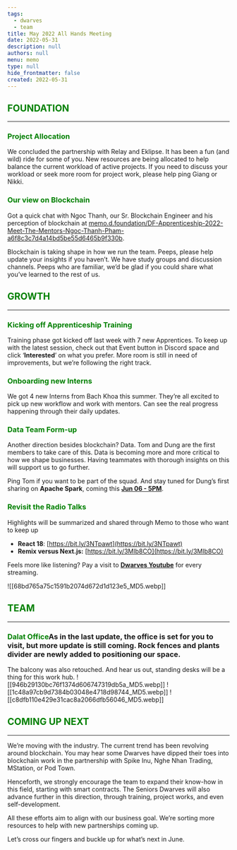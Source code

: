 ```yaml
---
tags: 
  - dwarves
  - team
title: May 2022 All Hands Meeting
date: 2022-05-31
description: null
authors: null
menu: memo
type: null
hide_frontmatter: false
created: 2022-05-31
---
```

## <span style='color:green'>FOUNDATION</span> 
---
### <span style='color:green'>**Project Allocation**</span>
We concluded the partnership with Relay and Eklipse. It has been a fun (and wild) ride for some of you. New resources are being allocated to help balance the current workload of active projects. If you need to discuss your workload or seek more room for project work, please help ping Giang or Nikki.

### <span style='color:green'>**Our view on Blockchain**</span>
Got a quick chat with Ngoc Thanh, our Sr. Blockchain Engineer and his perception of blockchain at [memo.d.foundation/DF-Apprenticeship-2022-Meet-The-Mentors-Ngoc-Thanh-Pham-a6f8c3c7d4a14bd5be55d6465b9f330b](https://memo.d.foundation/DF-Apprenticeship-2022-Meet-The-Mentors-Ngoc-Thanh-Pham-a6f8c3c7d4a14bd5be55d6465b9f330b).

Blockchain is taking shape in how we run the team. Peeps, please help update your insights if you haven’t. We have study groups and discussion channels. Peeps who are familiar, we’d be glad if you could share what you’ve learned to the rest of us.

## <span style='color:green'>GROWTH</span>
---

### <span style='color:green'>**Kicking off Apprenticeship Training**</span>
Training phase got kicked off last week with 7 new Apprentices. To keep up with the latest session, check out that Event button in Discord space and click ‘**Interested**’ on what you prefer. More room is still in need of improvements, but we’re following the right track.

### <span style='color:green'>**Onboarding new Interns**</span>
We got 4 new Interns from Bach Khoa this summer. They’re all excited to pick up new workflow and work with mentors. Can see the real progress happening through their daily updates. 

### <span style='color:green'>**Data Team Form-up**</span>
Another direction besides blockchain? Data. Tom and Dung are the first members to take care of this. Data is becoming more and more critical to how we shape businesses. Having teammates with thorough insights on this will support us to go further.

Ping Tom if you want to be part of the squad. And stay tuned for Dung’s first sharing on **Apache Spark**, coming this **[Jun 06 - 5PM](https://discord.com/events/462663954813157376/983032897567084634)**.

### <span style='color:green'>**Revisit the Radio Talks**</span>
Highlights will be summarized and shared through Memo to those who want to keep up

* **React 18**: [https://bit.ly/3NTpawt](https://bit.ly/3NTpawt)
* **Remix versus Next.js:** [https://bit.ly/3Mlb8CO](https://bit.ly/3Mlb8CO)

Feels more like listening? Pay a visit to **[Dwarves Youtube](http://www.youtube.com/channel/UC_SyzGLf6wiqctQFsRI_frw)** for every streaming.

![[68bd765a75c1591b2074d672d1d123e5_MD5.webp]]

## <span style='color:green'>TEAM</span>
---

### <span style='color:green'>**Dalat Office**</span>As in the last update, the office is set for you to visit, but more update is still coming. Rock fences and plants divider are newly added to positioning our space. 

The balcony was also retouched. And hear us out, standing desks will be a thing for this work hub.
![[946b29130bc76f1374d606747319db5a_MD5.webp]]
![[1c48a97cb9d7384b03048e4718d98744_MD5.webp]]
![[c8dfb110e429e31cac8a2066dfb56046_MD5.webp]]

## <span style='color:green'>COMING UP NEXT</span>
---

We’re moving with the industry. The current trend has been revolving around blockchain. You may hear some Dwarves have dipped their toes into blockchain work in the partnership with Spike Inu, Nghe Nhan Trading, MStation, or Pod Town. 

Henceforth, we strongly encourage the team to expand their know-how in this field, starting with smart contracts. The Seniors Dwarves will also advance further in this direction, through training, project works, and even self-development. 

All these efforts aim to align with our business goal. We’re sorting more resources to help with new partnerships coming up.

Let’s cross our fingers and buckle up for what’s next in June. 
